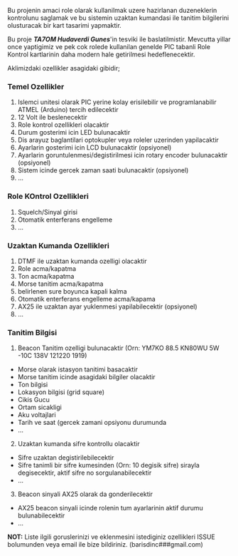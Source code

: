 Bu projenin amaci role olarak kullanilmak uzere hazirlanan duzeneklerin kontrolunu saglamak ve bu sistemin uzaktan kumandasi ile tanitim bilgilerini olusturacak bir kart tasarimi yapmaktir.

Bu proje **_TA7OM Hudaverdi Gunes_**'in tesviki ile baslatilmistir. Mevcutta yillar once yaptigimiz ve pek cok rolede kullanilan genelde PIC tabanli Role Kontrol kartlarinin daha modern hale getirilmesi hedeflenecektir.

Aklimizdaki ozellikler asagidaki gibidir;

### Temel Ozellikler
1. Islemci unitesi olarak PIC yerine kolay erisilebilir ve programlanabilir ATMEL (Arduino) tercih edilecektir
2. 12 Volt ile beslenecektir
3. Role kontrol ozellikleri olacaktir
4. Durum gosterimi icin LED bulunacaktir
5. Dis arayuz baglantilari optokupler veya roleler uzerinden yapilacaktir
6. Ayarlarin gosterimi icin LCD bulunacaktir (opsiyonel)
7. Ayarlarin goruntulenmesi/degistirilmesi icin rotary encoder bulunacaktir (opsiyonel)
8. Sistem icinde gercek zaman saati bulunacaktir (opsiyonel)
9. ...

### Role KOntrol Ozellikleri
1. Squelch/Sinyal girisi
2. Otomatik enterferans engelleme
3. ... 

### Uzaktan Kumanda Ozellikleri
1. DTMF ile uzaktan kumanda ozelligi olacaktir
2. Role acma/kapatma
3. Ton acma/kapatma
4. Morse tanitim acma/kapatma
5. belirlenen sure boyunca kapali kalma
6. Otomatik enterferans engelleme acma/kapama
7. AX25 ile uzaktan ayar yuklenmesi yapilabilecektir (opsiyonel)
8. ...

### Tanitim Bilgisi
1. Beacon Tanitim ozelligi bulunacaktir (Orn: YM7KO 88.5 KN80WU 5W -10C 138V 121220 1919)
  * Morse olarak istasyon tanitimi basacaktir
  * Morse tanitim icinde asagidaki bilgiler olacaktir
  * Ton bilgisi
  * Lokasyon bilgisi (grid   square)
  * Cikis Gucu
  * Ortam sicakligi
  * Aku voltajlari
  * Tarih ve saat (gercek zamani opsiyonu durumunda
  * ...
  
2. Uzaktan kumanda sifre kontrollu olacaktir
  * Sifre uzaktan degistirilebilecektir
  * Sifre tanimli bir sifre kumesinden (Orn: 10 degisik sifre) sirayla degisecektir, aktif sifre no sorgulanabilecektir
  * ...
  
3. Beacon sinyali AX25 olarak da gonderilecektir
  * AX25 beacon sinyali icinde rolenin tum ayarlarinin aktif durumu bulunabilecektir
  * ...

**NOT:** Liste ilgili goruslerinizi ve eklenmesini istediginiz ozellikleri ISSUE bolumunden veya email ile bize bildiriniz. (barisdinc###gmail.com) 
